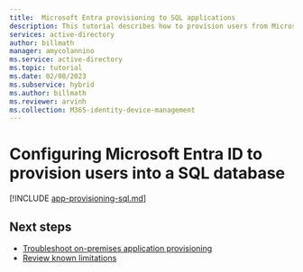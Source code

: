 ```yaml
---
title:  Microsoft Entra provisioning to SQL applications
description: This tutorial describes how to provision users from Microsoft Entra ID into a SQL database.
services: active-directory
author: billmath
manager: amycolannino
ms.service: active-directory
ms.topic: tutorial
ms.date: 02/08/2023
ms.subservice: hybrid
ms.author: billmath
ms.reviewer: arvinh
ms.collection: M365-identity-device-management
---
```




# Configuring Microsoft Entra ID to provision users into a SQL database

[!INCLUDE [app-provisioning-sql.md](~/includes/app-provisioning-sql.md)]


## Next steps

- [Troubleshoot on-premises application provisioning](on-premises-ecma-troubleshoot.md)
- [Review known limitations](known-issues.md)

